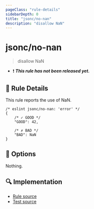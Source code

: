 ```yaml
---
pageClass: "rule-details"
sidebarDepth: 0
title: "jsonc/no-nan"
description: "disallow NaN"
---
```

# jsonc/no-nan

> disallow NaN

- :exclamation: <badge text="This rule has not been released yet." vertical="middle" type="error"> ***This rule has not been released yet.*** </badge>

## :book: Rule Details

This rule reports the use of NaN.

<eslint-code-block>

<!-- eslint-skip -->

```json5
/* eslint jsonc/no-nan: 'error' */
{
    /* ✓ GOOD */
    "GOOD": 42,

    /* ✗ BAD */
    "BAD": NaN
}
```

</eslint-code-block>

## :wrench: Options

Nothing.

## :mag: Implementation

- [Rule source](https://github.com/ota-meshi/eslint-plugin-jsonc/blob/master/lib/rules/no-nan.ts)
- [Test source](https://github.com/ota-meshi/eslint-plugin-jsonc/blob/master/tests/lib/rules/no-nan.ts)
